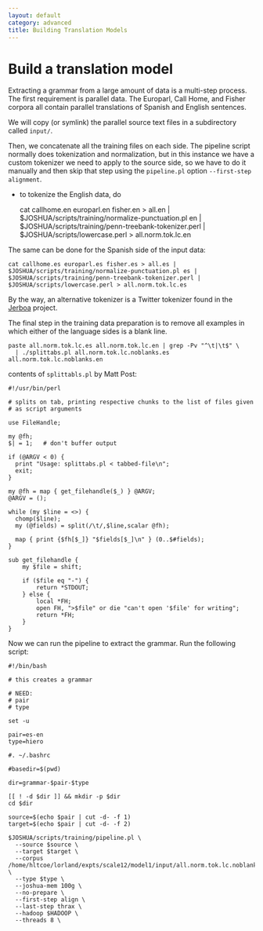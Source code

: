 ```yaml
---
layout: default
category: advanced
title: Building Translation Models
---
```


# Build a translation model

Extracting a grammar from a large amount of data is a multi-step process. The first requirement is parallel data. The Europarl, Call Home, and Fisher corpora all contain parallel translations of Spanish and English sentences.

We will copy (or symlink) the parallel source text files in a subdirectory called `input/`.

Then, we concatenate all the training files on each side. The pipeline script normally does tokenization and normalization, but in this instance we have a custom tokenizer we need to apply to the source side, so we have to do it manually and then skip that step using the `pipeline.pl` option `--first-step alignment`.

* to tokenize the English data, do

    cat callhome.en europarl.en fisher.en > all.en | $JOSHUA/scripts/training/normalize-punctuation.pl en | $JOSHUA/scripts/training/penn-treebank-tokenizer.perl | $JOSHUA/scripts/lowercase.perl > all.norm.tok.lc.en

The same can be done for the Spanish side of the input data:

    cat callhome.es europarl.es fisher.es > all.es | $JOSHUA/scripts/training/normalize-punctuation.pl es | $JOSHUA/scripts/training/penn-treebank-tokenizer.perl | $JOSHUA/scripts/lowercase.perl > all.norm.tok.lc.es

By the way, an alternative tokenizer is a Twitter tokenizer found in the [Jerboa](http://github.com/vandurme/jerboa) project.

The final step in the training data preparation is to remove all examples in which either of the language sides is a blank line.

    paste all.norm.tok.lc.es all.norm.tok.lc.en | grep -Pv "^\t|\t$" \
      | ./splittabs.pl all.norm.tok.lc.noblanks.es all.norm.tok.lc.noblanks.en

contents of `splittabls.pl` by Matt Post:

    #!/usr/bin/perl

    # splits on tab, printing respective chunks to the list of files given
    # as script arguments

    use FileHandle;

    my @fh;
    $| = 1;   # don't buffer output

    if (@ARGV < 0) {
      print "Usage: splittabs.pl < tabbed-file\n";
      exit;
    }

    my @fh = map { get_filehandle($_) } @ARGV;
    @ARGV = ();

    while (my $line = <>) {
      chomp($line);
      my (@fields) = split(/\t/,$line,scalar @fh);

      map { print {$fh[$_]} "$fields[$_]\n" } (0..$#fields);
    }

    sub get_filehandle {
        my $file = shift;

        if ($file eq "-") {
            return *STDOUT;
        } else {
            local *FH;
            open FH, ">$file" or die "can't open '$file' for writing";
            return *FH;
        }
    }

Now we can run the pipeline to extract the grammar. Run the following script:

    #!/bin/bash

    # this creates a grammar

    # NEED:
    # pair
    # type

    set -u

    pair=es-en
    type=hiero

    #. ~/.bashrc

    #basedir=$(pwd)

    dir=grammar-$pair-$type

    [[ ! -d $dir ]] && mkdir -p $dir
    cd $dir

    source=$(echo $pair | cut -d- -f 1)
    target=$(echo $pair | cut -d- -f 2)

    $JOSHUA/scripts/training/pipeline.pl \
      --source $source \
      --target $target \
      --corpus /home/hltcoe/lorland/expts/scale12/model1/input/all.norm.tok.lc.noblanks \
      --type $type \
      --joshua-mem 100g \
      --no-prepare \
      --first-step align \
      --last-step thrax \
      --hadoop $HADOOP \
      --threads 8 \
